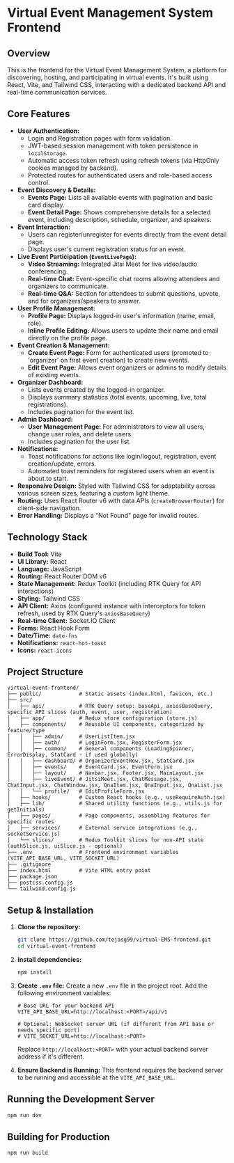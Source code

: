 # Virtual Event Management System Frontend

## Overview
This is the frontend for the Virtual Event Management System, a platform for discovering, hosting, and participating in virtual events. It's built using React, Vite, and Tailwind CSS, interacting with a dedicated backend API and real-time communication services.

## Core Features
* **User Authentication:**
    * Login and Registration pages with form validation.
    * JWT-based session management with token persistence in `localStorage`.
    * Automatic access token refresh using refresh tokens (via HttpOnly cookies managed by backend).
    * Protected routes for authenticated users and role-based access control.
* **Event Discovery & Details:**
    * **Events Page:** Lists all available events with pagination and basic card display.
    * **Event Detail Page:** Shows comprehensive details for a selected event, including description, schedule, organizer, and speakers.
* **Event Interaction:**
    * Users can register/unregister for events directly from the event detail page.
    * Displays user's current registration status for an event.
* **Live Event Participation (`EventLivePage`):**
    * **Video Streaming:** Integrated Jitsi Meet for live video/audio conferencing.
    * **Real-time Chat:** Event-specific chat rooms allowing attendees and organizers to communicate.
    * **Real-time Q&A:** Section for attendees to submit questions, upvote, and for organizers/speakers to answer.
* **User Profile Management:**
    * **Profile Page:** Displays logged-in user's information (name, email, role).
    * **Inline Profile Editing:** Allows users to update their name and email directly on the profile page.
* **Event Creation & Management:**
    * **Create Event Page:** Form for authenticated users (promoted to 'organizer' on first event creation) to create new events.
    * **Edit Event Page:** Allows event organizers or admins to modify details of existing events.
* **Organizer Dashboard:**
    * Lists events created by the logged-in organizer.
    * Displays summary statistics (total events, upcoming, live, total registrations).
    * Includes pagination for the event list.
* **Admin Dashboard:**
    * **User Management Page:** For administrators to view all users, change user roles, and delete users.
    * Includes pagination for the user list.
* **Notifications:**
    * Toast notifications for actions like login/logout, registration, event creation/update, errors.
    * Automated toast reminders for registered users when an event is about to start.
* **Responsive Design:** Styled with Tailwind CSS for adaptability across various screen sizes, featuring a custom light theme.
* **Routing:** Uses React Router v6 with data APIs (`createBrowserRouter`) for client-side navigation.
* **Error Handling:** Displays a "Not Found" page for invalid routes.

## Technology Stack

* **Build Tool:** Vite
* **UI Library:** React
* **Language:** JavaScript
* **Routing:** React Router DOM v6
* **State Management:** Redux Toolkit (including RTK Query for API interactions)
* **Styling:** Tailwind CSS
* **API Client:** Axios (configured instance with interceptors for token refresh, used by RTK Query's `axiosBaseQuery`)
* **Real-time Client:** Socket.IO Client
* **Forms:** React Hook Form
* **Date/Time:** `date-fns`
* **Notifications:** `react-hot-toast`
* **Icons:** `react-icons`

## Project Structure
```
virtual-event-frontend/
├── public/            # Static assets (index.html, favicon, etc.)
├── src/
│   ├── api/           # RTK Query setup: baseApi, axiosBaseQuery, specific API slices (auth, event, user, registration)
│   ├── app/           # Redux store configuration (store.js)
│   ├── components/    # Reusable UI components, categorized by feature/type
│   │   ├── admin/     # UserListItem.jsx
│   │   ├── auth/      # LoginForm.jsx, RegisterForm.jsx
│   │   ├── common/    # General components (LoadingSpinner, ErrorDisplay, StatCard - if used globally)
│   │   ├── dashboard/ # OrganizerEventRow.jsx, StatCard.jsx
│   │   ├── events/    # EventCard.jsx, EventForm.jsx
│   │   ├── layout/    # Navbar.jsx, Footer.jsx, MainLayout.jsx
│   │   ├── liveEvent/ # JitsiMeet.jsx, ChatMessage.jsx, ChatInput.jsx, ChatWindow.jsx, QnaItem.jsx, QnaInput.jsx, QnaList.jsx
│   │   └── profile/   # EditProfileForm.jsx
│   ├── hooks/         # Custom React hooks (e.g., useRequireAuth.jsx)
│   ├── lib/           # Shared utility functions (e.g., utils.js for getInitials)
│   ├── pages/         # Page components, assembling features for specific routes
│   ├── services/      # External service integrations (e.g., socketService.js)
│   └── slices/        # Redux Toolkit slices for non-API state (authSlice.js, uiSlice.js - optional)
├── .env               # Frontend environment variables (VITE_API_BASE_URL, VITE_SOCKET_URL)
├── .gitignore
├── index.html         # Vite HTML entry point
├── package.json
├── postcss.config.js
└── tailwind.config.js
```

## Setup & Installation

1.  **Clone the repository:**
    ```bash
    git clone https://github.com/tejasg99/virtual-EMS-frontend.git
    cd virtual-event-frontend
    ```
2.  **Install dependencies:**
    ```bash
    npm install
    ```
3.  **Create `.env` file:**
    Create a new `.env` file in the project root.
    Add the following environment variables:
    ```dotenv
    # Base URL for your backend API
    VITE_API_BASE_URL=http://localhost:<PORT>/api/v1

    # Optional: WebSocket server URL (if different from API base or needs specific port)
    # VITE_SOCKET_URL=http://localhost:<PORT>
    ```
    Replace `http://localhost:<PORT>` with your actual backend server address if it's different.

4.  **Ensure Backend is Running:** This frontend requires the backend server to be running and accessible at the `VITE_API_BASE_URL`.

## Running the Development Server
```bash
npm run dev
```
## Building for Production
```bash
npm run build
```